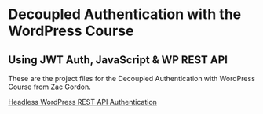 # Decoupled Authentication with the WordPress Course

## Using JWT Auth, JavaScript & WP REST API

These are the project files for the Decoupled Authentication with WordPress Course from Zac Gordon.

[Headless WordPress REST API Authentication](https://www.udemy.com/course/headless-wordpress-rest-api-authentication-course/)
